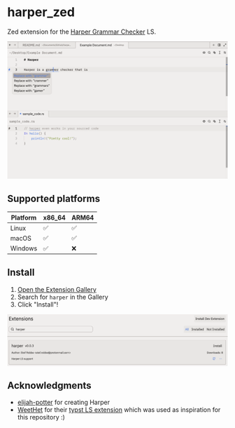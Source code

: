 # harper_zed

Zed extension for the
[Harper Grammar Checker](https://github.com/elijah-potter/harper) LS.

![Harper running inside zed](./images/zed_demo.png)

## Supported platforms

| Platform | x86_64 | ARM64 |
|---|---|---|
| Linux | ✅ | ✅ |
| macOS | ✅ | ✅ |
| Windows | ✅ | ❌ |

## Install

1. [Open the Extension Gallery](https://zed.dev/docs/extensions/installing-extensions)
2. Search for `harper` in the Gallery
3. Click "Install"!

![Harper in the Zed Extension Gallery](./images/extension_in_gallery.png)

## Acknowledgments

- [elijah-potter](https://github.com/elijah-potter) for creating Harper
- [WeetHet](https://github.com/WeetHet) for their
  [typst LS extension](https://github.com/WeetHet/typst.zed) which was used as
  inspiration for this repository :)
